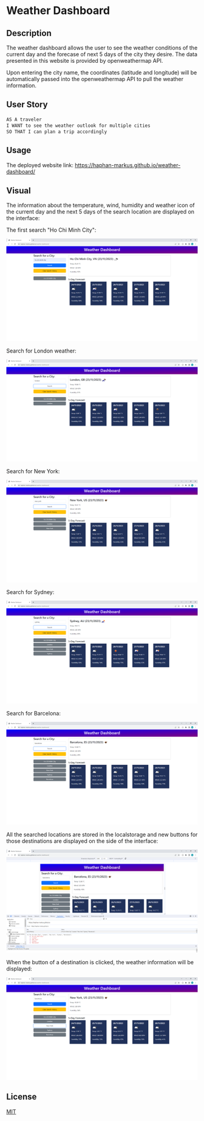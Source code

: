 # Weather Dashboard

## Description

The weather dashboard allows the user to see the weather conditions of the current day and the forecase of next 5 days of the city they desire. The data presented in this website is provided by openweathermap API.

Upon entering the city name, the coordinates (latitude and longitude) will be automatically passed into the openweathermap API to pull the weather information.

## User Story

```
AS A traveler
I WANT to see the weather outlook for multiple cities
SO THAT I can plan a trip accordingly
```

## Usage

The deployed website link: https://haphan-markus.github.io/weather-dashboard/

## Visual

The information about the temperature, wind, humidity and weather icon of the current day and the next 5 days of the search location are displayed on the interface:

The first search "Ho Chi Minh City":

![Alt text](./assets/screenshots/image1.png)

Search for London weather:

![Alt text](./assets/screenshots/image2.png)

Search for New York:

![Alt text](./assets/screenshots/image3.png)

Search for Sydney:

![Alt text](./assets/screenshots/image4.png)

Search for Barcelona:

![Alt text](./assets/screenshots/image5.png)

All the searched locations are stored in the localstorage and new buttons for those destinations are displayed on the side of the interface:

![Alt text](./assets/screenshots/image6.png)

When the button of a destination is clicked, the weather information will be displayed:

![Alt text](./assets/screenshots/image7.png)

## License

[MIT](https://choosealicense.com/licenses/mit/)